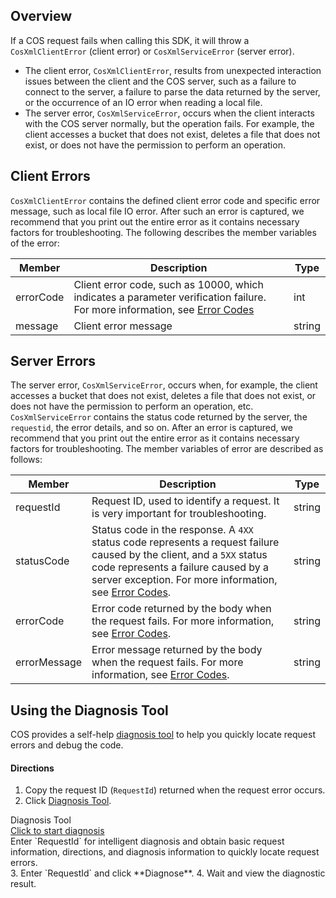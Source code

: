 ## Overview

If a COS request fails when calling this SDK, it will throw a `CosXmlClientError` (client error) or `CosXmlServiceError` (server error).
- The client error, `CosXmlClientError`, results from unexpected interaction issues between the client and the COS server, such as a failure to connect to the server, a failure to parse the data returned by the server, or the occurrence of an IO error when reading a local file.
- The server error, `CosXmlServiceError`, occurs when the client interacts with the COS server normally, but the operation fails. For example, the client accesses a bucket that does not exist, deletes a file that does not exist, or does not have the permission to perform an operation.


## Client Errors

`CosXmlClientError` contains the defined client error code and specific error message, such as local file IO error. After such an error is captured, we recommend that you print out the entire error as it contains necessary factors for troubleshooting. The following describes the member variables of the error:

| Member | Description | Type |
| ---- | ---- | ---- |
| errorCode | Client error code, such as 10000, which indicates a parameter verification failure. For more information, see [Error Codes](https://www.tencentcloud.com/document/product/436/30610) | int |
|message| Client error message |string|

## Server Errors

The server error, `CosXmlServiceError`, occurs when, for example, the client accesses a bucket that does not exist, deletes a file that does not exist, or does not have the permission to perform an operation, etc. `CosXmlServiceError` contains the status code returned by the server, the `requestid`, the error details, and so on. After an error is captured, we recommend that you print out the entire error as it contains necessary factors for troubleshooting. The member variables of error are described as follows:

| Member | Description | Type |
| ------------ | ---------------------------------------- | --------- |
| requestId | Request ID, used to identify a request. It is very important for troubleshooting. | string |
| statusCode | Status code in the response. A `4XX` status code represents a request failure caused by the client, and a `5XX` status code represents a failure caused by a server exception. For more information, see [Error Codes](https://www.tencentcloud.com/document/product/436/7730). | string |
| errorCode | Error code returned by the body when the request fails. For more information, see [Error Codes](https://www.tencentcloud.com/document/product/436/7730). | string |
| errorMessage | Error message returned by the body when the request fails. For more information, see [Error Codes](https://www.tencentcloud.com/document/product/436/7730). | string |


## Using the Diagnosis Tool

COS provides a self-help [diagnosis tool](https://console.cloud.tencent.com/cos5/diagnose) to help you quickly locate request errors and debug the code.

#### Directions
1. Copy the request ID (`RequestId`) returned when the request error occurs.
2. Click [Diagnosis Tool](https://console.cloud.tencent.com/cos5/diagnose).
<div class="rno-api-explorer">
    <div class="rno-api-explorer-inner">
        <div class="rno-api-explorer-hd">
            <div class="rno-api-explorer-title">
                Diagnosis Tool
            </div>
            <a href="https://console.cloud.tencent.com/cos5/diagnose" class="rno-api-explorer-btn" hotrep="doc.api.explorerbtn" target="_blank"><i class="rno-icon-explorer"></i>Click to start diagnosis</a>
        </div>
        <div class="rno-api-explorer-body">
            <div class="rno-api-explorer-cont">
                Enter `RequestId` for intelligent diagnosis and obtain basic request information, directions, and diagnosis information to quickly locate request errors.
            </div>
        </div>
    </div>
</div>
3. Enter `RequestId` and click **Diagnose**.
4. Wait and view the diagnostic result.
